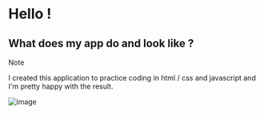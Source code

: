 # Hello ! 
## What does my app do and look like ?
> [!NOTE]
I created this application to practice coding in html / css and javascript and I'm pretty happy with the result.
 
![image](https://github.com/TISEPSE/Appli-Tel/assets/143852263/ab36df58-f850-483f-9267-6af7ceb93044)
